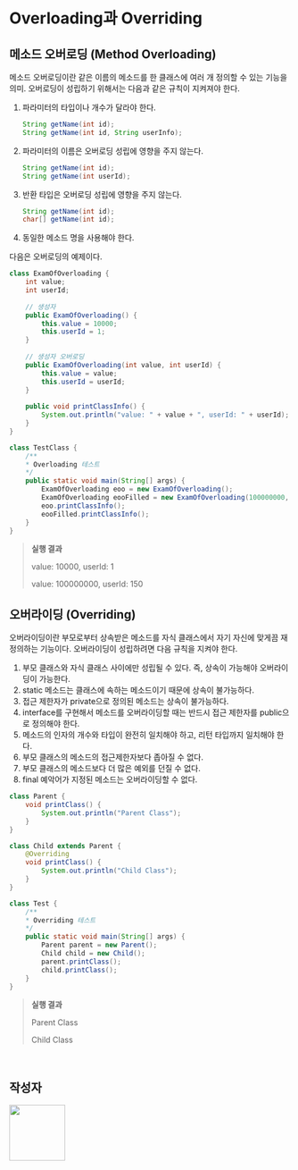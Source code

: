 # Overloading과 Overriding

## 메소드 오버로딩 (Method Overloading)

메소드 오버로딩이란 같은 이름의 메소드를 한 클래스에 여러 개 정의할 수 있는 기능을 의미. 오버로딩이 성립하기 위해서는 다음과 같은 규칙이 지켜져야 한다.

1. 파라미터의 타입이나 개수가 달라야 한다.

   ```java
   String getName(int id);
   String getName(int id, String userInfo);
   ```

2. 파라미터의 이름은 오버로딩 성립에 영향을 주지 않는다.

   ```java
   String getName(int id);
   String getName(int userId);
   ```

3. 반환 타입은 오버로딩 성립에 영향을 주지 않는다.

   ```java
   String getName(int id);
   char[] getName(int id);
   ```

4. 동일한 메소드 명을 사용해야 한다.

다음은 오버로딩의 예제이다.

```java
class ExamOfOverloading {
    int value;
    int userId;
    
    // 생성자
    public ExamOfOverloading() {
        this.value = 10000;
        this.userId = 1;
    }
    
    // 생성자 오버로딩
    public ExamOfOverloading(int value, int userId) {
        this.value = value;
        this.userId = userId;
    }
    
    public void printClassInfo() {
        System.out.println("value: " + value + ", userId: " + userId);
    }
}

class TestClass {
    /**
    * Overloading 테스트
    */
    public static void main(String[] args) {
        ExamOfOverloading eoo = new ExamOfOverloading();
        ExamOfOverloading eooFilled = new ExamOfOverloading(100000000, 150);
        eoo.printClassInfo();
        eooFilled.printClassInfo();
    }
}
```

> **실행 결과**
>
> value: 10000, userId: 1
>
> value: 100000000, userId: 150

## 오버라이딩 (Overriding)

오버라이딩이란 부모로부터 상속받은 메소드를 자식 클래스에서 자기 자신에 맞게끔 재정의하는 기능이다. 오버라이딩이 성립하려면 다음 규칙을 지켜야 한다.

1. 부모 클래스와 자식 클래스 사이에만 성립될 수 있다. 즉, 상속이 가능해야 오버라이딩이 가능한다.
2. static 메소드는 클래스에 속하는 메소드이기 때문에 상속이 불가능하다.
3. 접근 제한자가 private으로 정의된 메소드는 상속이 불가능하다.
4. interface를 구현해서 메소드를 오버라이딩할 때는 반드시 접근 제한자를 public으로 정의해야 한다.
5. 메소드의 인자의 개수와 타입이 완전히 일치해야 하고, 리턴 타입까지 일치해야 한다.
6. 부모 클래스의 메소드의 접근제한자보다 좁아질 수 없다.
7. 부모 클래스의 메소드보다 더 많은 예외를 던질 수 없다.
8. final 예악어가 지정된 메소드는 오버라이딩할 수 없다.

```java
class Parent {
    void printClass() {
        System.out.println("Parent Class");
    }
}

class Child extends Parent {
    @Overriding
    void printClass() {
        System.out.println("Child Class");
    }
}

class Test {
    /**
    * Overriding 테스트
    */
    public static void main(String[] args) {
        Parent parent = new Parent();
        Child child = new Child();
        parent.printClass();
        child.printClass();
    }
}
```

>**실행 결과**
>
>Parent Class
>
>Child Class



<br/>

## 작성자

<a href="https://github.com/marco0332"><img src="https://avatars2.githubusercontent.com/u/27988544?s=460&v=4" width="100" height="100" /></a>